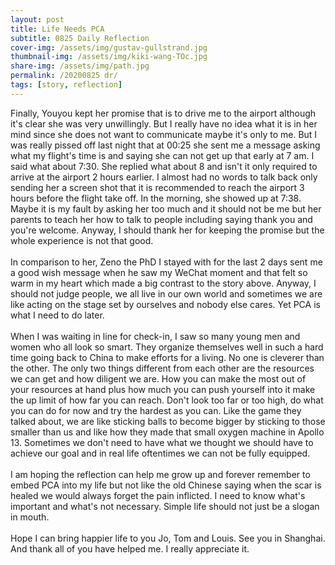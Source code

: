```yaml
---
layout: post
title: Life Needs PCA
subtitle: 0825 Daily Reflection
cover-img: /assets/img/gustav-gullstrand.jpg
thumbnail-img: /assets/img/kiki-wang-TOc.jpg
share-img: /assets/img/path.jpg
permalink: /20200825 dr/
tags: [story, reflection]
---
```


Finally, Youyou kept her promise that is to drive me to the airport although it's clear she was very unwillingly. But 
I really have no idea what it is in her mind since she does not want to communicate maybe it's only to me. But I was really 
pissed off last night that at 00:25 she sent me a message asking what my flight's time is and saying she can not get 
up that early at 7 am. I said what about 7:30. She replied what about 8 and isn't it only required to arrive at the airport 
2 hours earlier. I almost had no words to talk back only sending her a screen shot that it is recommended to reach the airport 
3 hours before the flight take off. In the morning, she showed up at 7:38. Maybe it is my fault by asking her too much and 
it should not be me but her parents to teach her how to talk to people including saying thank you and you're welcome. Anyway, 
I should thank her for keeping the promise but the whole experience is not that good.  
<br>
In comparison to her, Zeno the PhD I stayed with for the last 2 days sent me a good wish message when he saw my WeChat moment and 
that felt so warm in my heart which made a big contrast to the story above. Anyway, I should not judge people, we all live in 
our own world and sometimes we are like acting on the stage set by ourselves and nobody else cares. Yet PCA is what I need to do 
later.  
<br>
When I was waiting in line for check-in, I saw so many young men and women who all look so smart. They organize themselves well in 
such a hard time going back to China to make efforts for a living. No one is cleverer than the other. The only two things different 
from each other are the resources we can get and how diligent we are. How you can make the most out of your resources at hand plus 
how much you can push yourself into it make the up limit of how far you can reach. Don't look too far or too high, do what you can 
do for now and try the hardest as you can. Like the game they talked about, we are like sticking balls to become bigger by sticking to 
those smaller than us and like how they made that small oxygen machine in Apollo 13. Sometimes we don't need to have what we thought 
we should have to achieve our goal and in real life oftentimes we can not be fully equipped.  
<br>
I am hoping the reflection can help me grow up and forever remember to embed PCA into my life but not like the old Chinese saying when 
the scar is healed we would always forget the pain inflicted. I need to know what's important and what's not necessary. Simple life 
should not just be a slogan in mouth.  
<br>
Hope I can bring happier life to you Jo, Tom and Louis. See you in Shanghai. And thank all of you have helped me. I really appreciate it.

